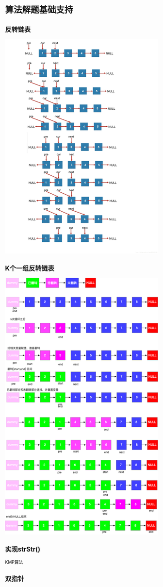# 算法解题基础支持

## 反转链表

![反转链表图解](image/反转链表图解.jpg)

## K个一组反转链表

![k个一组翻转链表](image/k个一组翻转链表.png)

## 实现strStr()

KMP算法

## 双指针